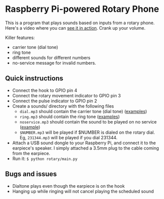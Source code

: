 # Raspberry Pi-powered Rotary Phone

This is a program that plays sounds based on inputs from a rotary phone. Here's a video where you can [see it in action](https://youtu.be/dZN5T5G_DpY). Crank up your volume.

Killer features:

* carrier tone (dial tone)
* ring tone
* different sounds for different numbers
* no-service message for invalid numbers.

## Quick instructions

* Connect the hook to GPIO pin 4
* Connect the rotary movement indicator to GPIO pin 3
* Connect the pulse indicator to GPIO pin 2
* Create a sounds/ directory with the following files
  * `dial.mp3` should contain the carrier tone (dial tone) ([examples](https://www.soundsnap.com/tags/telephone_tone))
  * `ring.mp3` should contain the ring tone ([examples](https://www.soundsnap.com/tags/telephone_tone))
  * `noservice.mp3` should contain the sound to be played on no service ([example](https://www.youtube.com/watch?v=rKFAA-ntKXg))
  * `$NUMBER.mp3` will be played if $NUMBER is dialed on the rotary dial. Eg, `231344.mp3` will be played if you dial 231344.
* Attach a USB sound dongle to your Raspberry Pi, and connect it to the earpiece's speaker. I simply attached a 3.5mm plug to the cable coming from the earpiece.
* Run it: `$ python rotary/main.py`

## Bugs and issues

* Dialtone plays even though the earpiece is on the hook
* Hanging up while ringing will not cancel playing the scheduled sound
